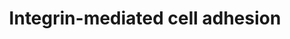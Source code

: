---
annotations:
- id: PW:0000286
  parent: signaling pathway
  type: Pathway Ontology
  value: integrin mediated signaling pathway
authors:
- MaintBot
- Thomas
- Ddigles
description: 'Integrins are receptors that mediate attachment between a cell and the
  tissues surrounding it, which may be other cells or the extracellular matrix (ECM).
  They also play a role in cell signaling and thereby define cellular shape, mobility,
  and regulate the cell cycle.  Source: [[wikipedia:Integrins|Wikipedia]]'
last-edited: 2013-10-17
organisms:
- Danio rerio
redirect_from:
- /index.php/Pathway:WP1386
- /instance/WP1386
- /instance/WP1386_r71515
revision: r71515
schema-jsonld:
- '@context': https://schema.org/
  '@id': https://wikipathways.github.io/pathways/WP1386.html
  '@type': Dataset
  creator:
    '@type': Organization
    name: WikiPathways
  description: 'Integrins are receptors that mediate attachment between a cell and
    the tissues surrounding it, which may be other cells or the extracellular matrix
    (ECM). They also play a role in cell signaling and thereby define cellular shape,
    mobility, and regulate the cell cycle.  Source: [[wikipedia:Integrins|Wikipedia]]'
  keywords:
  - CAPN1
  - CH211-127H20.2
  - CSK
  - DKEY-234H16.4
  - HRAS
  - ITGA7
  - ITGB4
  - LOC100002756
  - LOC100007176
  - LOC100151619
  - LOC407685
  - LOC557797
  - LOC557935
  - LOC560549
  - LOC563639
  - LOC570311
  - LOC570868
  - LOC571984
  - LOC572348
  - LOC792354
  - LOC797491
  - MAPK12
  - MYLK2
  - RAC3
  - akt2
  - braf
  - capn2l
  - capn3
  - capn7
  - capn9
  - cav1
  - cav2
  - cav3
  - cdc42l
  - crk
  - dock1
  - fynb
  - grb2
  - ilk
  - itga2b
  - itga5
  - itga6
  - itgav
  - itgb3b
  - itgb5
  - itgb8
  - map2k1
  - map2k6
  - mapk1
  - mapk10
  - mapk4
  - mapk6
  - mapk7
  - pak1
  - pak2a
  - pik3r2
  - ptk2.1
  - pxn
  - rac1
  - rac2
  - raf1
  - rap1a
  - rap1b
  - rho
  - rock2a
  - sepp1a
  - src
  - tln1
  - vcl
  - wu:fk86g11
  - zgc:153787
  - zgc:162320
  - zgc:171680
  - zgc:172137
  - zgc:172250
  - zgc:175192
  - zgc:63474
  - zgc:92014
  - zgc:92074
  license: CC0
  name: Integrin-mediated cell adhesion
seo: CreativeWork
title: Integrin-mediated cell adhesion
wpid: WP1386
---